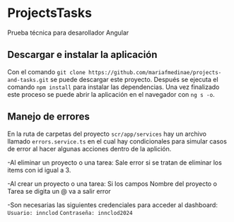 # ProjectsTasks

Prueba técnica para desarollador Angular

## Descargar e instalar la aplicación

Con el comando `git clone https://github.com/mariafmedinae/projects-and-tasks.git` se puede descargar este proyecto. Después se ejecuta el comando `npm install` para instalar las dependencias. Una vez finalizado este proceso se puede abrir la aplicación en el navegador con `ng s -o`.

## Manejo de errores
En la ruta de carpetas del proyecto `scr/app/services` hay un archivo llamado `errors.service.ts` en el cual hay condicionales para simular casos de error al hacer algunas acciones dentro de la aplición.

-Al eliminar un proyecto o una tarea: Sale error si se tratan de eliminar los items con id igual a 3.

-Al crear un proyecto o una tarea: Si los campos Nombre del proyecto o Tarea se digita un @ va a salir error

-Son necesarias las siguientes credenciales para acceder al dashboard:
    `Usuario: innclod`
    `Contraseña: innclod2024`